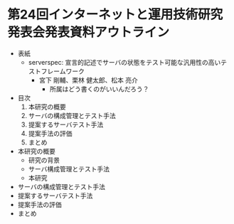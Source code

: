 # 第24回インターネットと運用技術研究発表会発表資料アウトライン

* 表紙
  * serverspec: 宣言的記述でサーバの状態をテスト可能な汎用性の高いテストフレームワーク
    * 宮下 剛輔、栗林 健太郎、松本 亮介
      * 所属はどう書くのがいいんだろう？
* 目次
  1. 本研究の概要
  2. サーバの構成管理とテスト手法
  3. 提案するサーバテスト手法
  4. 提案手法の評価
  5. まとめ
* 本研究の概要
  * 研究の背景
  * サーバ構成管理とテスト手法
  * 本研究
* サーバの構成管理とテスト手法
* 提案するサーバテスト手法
* 提案手法の評価
* まとめ

